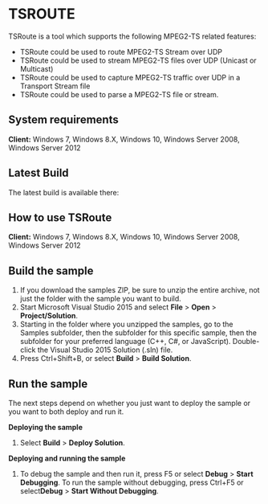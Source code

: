 

# TSROUTE

TSRoute is a tool which supports the following MPEG2-TS related features:
- TSRoute could be used to route MPEG2-TS Stream over UDP 
- TSRoute could be used to stream MPEG2-TS files over UDP (Unicast or Multicast)
- TSRoute could be used to capture MPEG2-TS traffic over UDP in a Transport Stream file
- TSRoute could be used to parse a MPEG2-TS file or stream.


System requirements
-----------------------------

**Client:** Windows 7, Windows 8.X, Windows 10, Windows Server 2008, Windows Server 2012


Latest Build
------------

The latest build is available there:

How to use TSRoute
------------------

**Client:** Windows 7, Windows 8.X, Windows 10, Windows Server 2008, Windows Server 2012

Build the sample
----------------

1. If you download the samples ZIP, be sure to unzip the entire archive, not just the folder with the sample you want to build. 
2. Start Microsoft Visual Studio 2015 and select **File** \> **Open** \> **Project/Solution**.
3. Starting in the folder where you unzipped the samples, go to the Samples subfolder, then the subfolder for this specific sample, then the subfolder for your preferred language (C++, C#, or JavaScript). Double-click the Visual Studio 2015 Solution (.sln) file.
4. Press Ctrl+Shift+B, or select **Build** \> **Build Solution**.

Run the sample
--------------

The next steps depend on whether you just want to deploy the sample or you want to both deploy and run it.

**Deploying the sample**
1.  Select **Build** \> **Deploy Solution**.

**Deploying and running the sample**
1.  To debug the sample and then run it, press F5 or select **Debug** \> **Start Debugging**. To run the sample without debugging, press Ctrl+F5 or select**Debug** \> **Start Without Debugging**.




